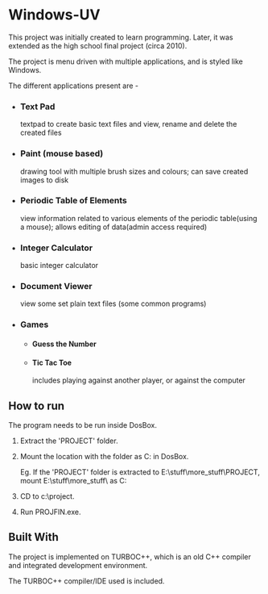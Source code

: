 # Windows-UV

This project was initially created to learn programming. Later, it was extended as the high school final project (circa 2010).

The project is menu driven with multiple applications, and is styled like Windows.

The different applications present are -

- ### Text Pad

  textpad to create basic text files and view, rename and delete the created files
  
- ### Paint (mouse based)
  
  drawing tool with multiple brush sizes and colours; can save created images to disk

- ### Periodic Table of Elements

  view information related to various elements of the periodic table(using a mouse); allows editing of data(admin access required)
  
- ### Integer Calculator

  basic integer calculator
  
- ### Document Viewer

  view some set plain text files (some common programs)
  
- ### Games
  
  + #### Guess the Number

  + #### Tic Tac Toe
  
    includes playing against another player, or against the computer


## How to run

The program needs to be run inside DosBox.

1) Extract the 'PROJECT' folder.

2) Mount the location with the folder as C: in DosBox. 
   
   Eg. If the 'PROJECT' folder is extracted to E:\stuff\more_stuff\PROJECT, mount E:\stuff\more_stuff\ as C:

3) CD to c:\project.

4) Run PROJFIN.exe.


## Built With
The project is implemented on TURBOC++, which is an old C++ compiler and integrated development environment.

The TURBOC++ compiler/IDE used is included.

